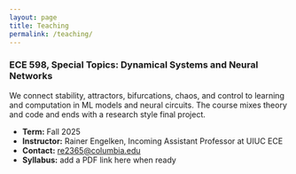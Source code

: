 ```yaml
---
layout: page
title: Teaching
permalink: /teaching/
---
```


### ECE 598, Special Topics: Dynamical Systems and Neural Networks
We connect stability, attractors, bifurcations, chaos, and control to learning and computation in ML models and neural circuits. The course mixes theory and code and ends with a research style final project.

- **Term:** Fall 2025
- **Instructor:** Rainer Engelken, Incoming Assistant Professor at UIUC ECE
- **Contact:** re2365@columbia.edu
- **Syllabus:** add a PDF link here when ready
